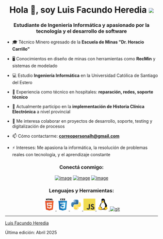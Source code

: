 <h1 align="center">Hola 👋, soy Luis Facundo Heredia <img height="40" src="https://emoji.gg/assets/emoji/7333-parrotdance.gif"></h1>
<h3 align="center">Estudiante de Ingeniería Informática y apasionado por la tecnología y el desarrollo de software</h3>

- 🎓 Técnico Minero egresado de la **Escuela de Minas "Dr. Horacio Carrillo"**

- 🖥️ Conocimientos en diseño de minas con herramientas como **RecMin** y sistemas de modelado

- 💻 Estudio **Ingeniería Informática** en la Universidad Católica de Santiago del Estero

- 🔧 Experiencia como técnico en hospitales: **reparación, redes, soporte técnico**

- 🏥 Actualmente participo en la **implementación de Historia Clínica Electrónica** a nivel provincial

- 🤝 Me interesa colaborar en proyectos de desarrollo, soporte, testing y digitalización de procesos

- 📫 Cómo contactarme: **correopersonalh@gmail.com**

- ⚡ Intereses: Me apasiona la informática, la resolución de problemas reales con tecnología, y el aprendizaje constante

<h3 align="center">Conectá conmigo:</h3>
<div align="center">

[![image](https://img.shields.io/badge/Facebook-1877F2?style=for-the-badge&logo=facebook&logoColor=white)](https://www.facebook.com/facu.heredia.3382/)
[![image](https://img.shields.io/badge/Instagram-E4405F?style=for-the-badge&logo=instagram&logoColor=white)](https://www.instagram.com/faccu_here/)
[![image](https://img.shields.io/badge/Gmail-D14836?style=for-the-badge&logo=gmail&logoColor=white)](mailto:correopersonalh@gmail.com)

</div>

<h3 align="center">Lenguajes y Herramientas:</h3>

<p align="center"> 
  <a href="https://www.w3.org/html/" target="_blank"> 
    <img src="https://raw.githubusercontent.com/devicons/devicon/master/icons/html5/html5-original-wordmark.svg" alt="html5" width="40" height="40"/> 
  </a>
  <a href="https://www.w3schools.com/css/" target="_blank"> 
    <img src="https://raw.githubusercontent.com/devicons/devicon/master/icons/css3/css3-original-wordmark.svg" alt="css3" width="40" height="40"/> 
  </a> 
  <a href="https://www.python.org" target="_blank"> 
    <img src="https://raw.githubusercontent.com/devicons/devicon/master/icons/python/python-original.svg" alt="python" width="40" height="40"/> 
  </a>  
  <a href="https://developer.mozilla.org/en-US/docs/Web/JavaScript" target="_blank"> 
    <img src="https://raw.githubusercontent.com/devicons/devicon/master/icons/javascript/javascript-original.svg" alt="javascript" width="40" height="40"/> 
  </a> 
  <a href="https://www.linux.org/" target="_blank"> 
    <img src="https://raw.githubusercontent.com/devicons/devicon/master/icons/linux/linux-original.svg" alt="linux" width="40" height="40"/> 
  </a> 
  <a href="https://git-scm.com/" target="_blank"> 
    <img src="https://www.vectorlogo.zone/logos/git-scm/git-scm-icon.svg" alt="git" width="40" height="40"/> 
  </a>
</p>



------

[Luis Facundo Heredia](https://github.com/FACU-GITHUB)

Última edición: Abril 2025
